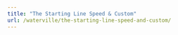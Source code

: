 ```yaml
---
title: "The Starting Line Speed & Custom"
url: /waterville/the-starting-line-speed-and-custom/
---
```

